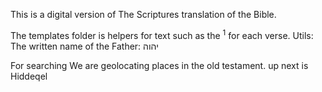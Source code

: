 This is a digital version of The Scriptures translation of the Bible.

The templates folder is helpers for text such as the <sup>1</sup> for each verse.
Utils:
The written name of the Father: יהוה

For searching
We are geolocating places in the old testament. up next is Hiddeqel